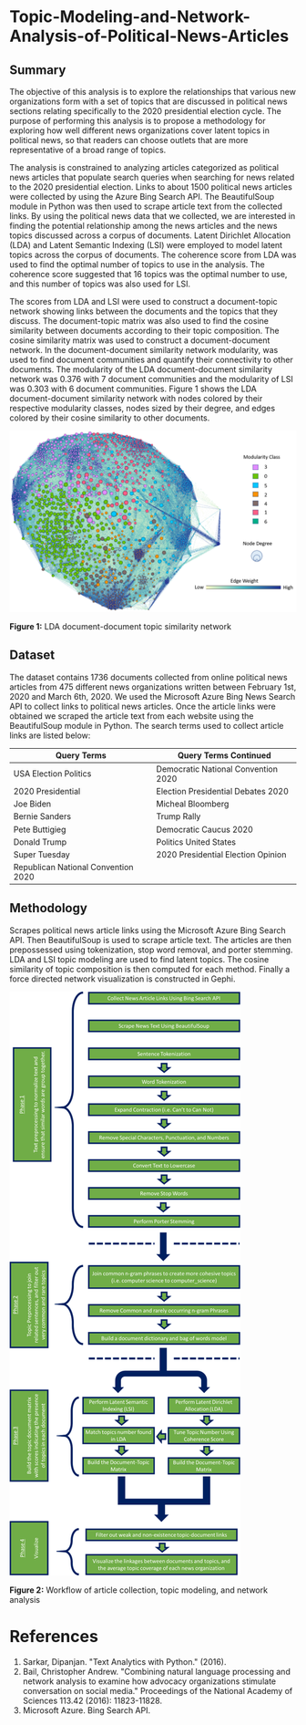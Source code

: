 # Topic-Modeling-and-Network-Analysis-of-Political-News-Articles

## Summary
The objective of this analysis is to explore the relationships that various new organizations form with a set of topics that are discussed in political news sections relating specifically to the 2020 presidential election cycle. The purpose of performing this analysis is to propose a methodology for exploring how well different news organizations cover latent topics in political news, so that readers can choose outlets that are more representative of a broad range of topics.

The analysis is constrained to analyzing articles categorized as political news articles that populate search queries when searching for news related to the 2020 presidential election. Links to about 1500 political news articles were collected by using the Azure Bing Search API. The BeautifulSoup module in Python was then used to scrape article text from the collected links.
By using the political news data that we collected, we are interested in finding the potential relationship among the news articles and the news topics discussed across a corpus of documents. Latent Dirichlet Allocation (LDA) and Latent Semantic Indexing (LSI) were employed to model latent topics across the corpus of documents. The coherence score from LDA was used to find the optimal number of topics to use in the analysis. The coherence score suggested that 16 topics was the optimal number to use, and this number of topics was also used for LSI. 

The scores from LDA and LSI were used to construct a document-topic network showing links between the documents and the topics that they discuss. The document-topic matrix was also used to find the cosine similarity between documents according to their topic composition. The cosine similarity matrix was used to construct a document-document network.
In the document-document similarity network modularity, was used to find document communities and quantify their connectivity to other documents. The modularity of the LDA document-document similarity network was 0.376 with 7 document communities and the modularity of LSI was 0.303 with 6 document communities. Figure 1 shows the LDA document-document similarity network with nodes colored by their respective modularity classes, nodes sized by their degree, and edges colored by their cosine similarity to other documents.


![GitHub Logo](https://github.com/atfranc2/Topic-Modeling-and-Network-Analysis-of-Political-News-Articles/blob/master/LDA%20Network.png)

**Figure 1:** LDA document-document topic similarity network



## Dataset
The dataset contains 1736 documents collected from online political news articles from 475 different news organizations written between February 1st, 2020 and March 6th, 2020.  We used the Microsoft Azure Bing News Search API to collect links to political news articles. Once the article links were obtained we scraped the article text from each website using the BeautifulSoup module in Python. The search terms used to collect article links are listed below: 

Query Terms | Query Terms Continued
------------ | -------------
USA Election Politics | Democratic National Convention 2020 
2020 Presidential | Election Presidential Debates 2020 
Joe Biden | Micheal Bloomberg 
Bernie Sanders | Trump Rally
Pete Buttigieg | Democratic Caucus 2020 
Donald Trump | Politics United States
Super Tuesday | 2020 Presidential Election Opinion
Republican National Convention 2020 | 


## Methodology
Scrapes political news article links using the Microsoft Azure Bing Search API. Then BeautifulSoup  is used to scrape article text. The articles are then prepossessed using tokenization, stop word removal, and porter stemming. LDA and LSI topic modeling are used to find latent topics. The cosine similarity of topic composition is then computed for each method. Finally a force directed network visualization is constructed in Gephi. 

![GitHub Logo](https://github.com/atfranc2/Topic-Modeling-and-Network-Analysis-of-Political-News-Articles/blob/master/Topic%20Modeling%20Work%20Flow.png)

**Figure 2:** Workflow of article collection, topic modeling, and network analysis



# References
1. Sarkar, Dipanjan. "Text Analytics with Python." (2016).
2. Bail, Christopher Andrew. "Combining natural language processing and network analysis to examine how advocacy organizations stimulate conversation on social media." Proceedings of the National Academy of Sciences 113.42 (2016): 11823-11828.
3. Microsoft Azure. Bing Search API. 
